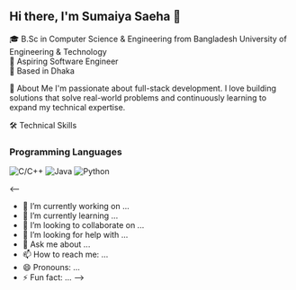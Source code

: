## Hi there, I'm Sumaiya Saeha 👋
🎓 B.Sc in Computer Science & Engineering from Bangladesh University of Engineering & Technology<br>
💼 Aspiring Software Engineer<br>
📍 Based in Dhaka

🚀 About Me
I'm passionate about full-stack development. I love building solutions that solve real-world problems and continuously learning to expand my technical expertise.

🛠️ Technical Skills

### **Programming Languages**
![C/C++](https://img.shields.io/badge/C%2FC++-000000?style=for-the-badge&logo=c&logoColor=white)
![Java](https://img.shields.io/badge/Java-000000?style=for-the-badge&logo=java&logoColor=white)
![Python](https://img.shields.io/badge/Python-000000?style=for-the-badge&logo=python&logoColor=white)



<--
- 🔭 I’m currently working on ...
- 🌱 I’m currently learning ...
- 👯 I’m looking to collaborate on ...
- 🤔 I’m looking for help with ...
- 💬 Ask me about ...
- 📫 How to reach me: ...
- 😄 Pronouns: ...
- ⚡ Fun fact: ...
-->
